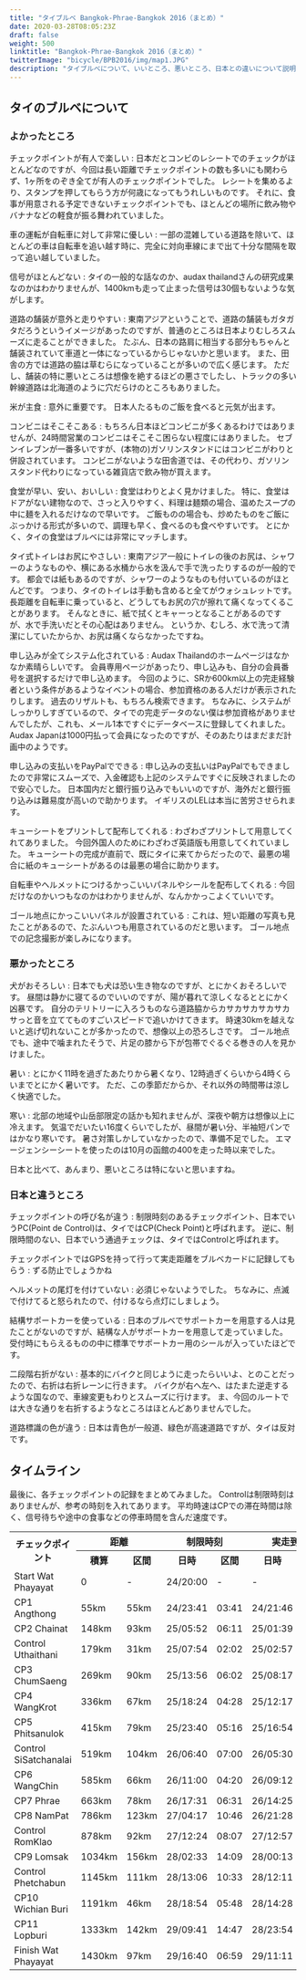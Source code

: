 ```yaml
---
title: "タイブルベ Bangkok-Phrae-Bangkok 2016（まとめ）"
date: 2020-03-28T08:05:23Z
draft: false
weight: 500
linktitle: "Bangkok-Phrae-Bangkok 2016（まとめ）"
twitterImage: "bicycle/BPB2016/img/map1.JPG"
description: "タイブルベについて、いいところ、悪いところ、日本との違いについて説明します。"
---
```

## タイのブルベについて

### よかったところ

チェックポイントが有人で楽しい
:   日本だとコンビのレシートでのチェックがほとんどなのですが、今回は長い距離でチェックポイントの数も多いにも関わらず、1ヶ所をのぞき全てが有人のチェックポイントでした。
    レシートを集めるより、スタンプを押してもらう方が何歳になってもうれしいものです。
    それに、食事が用意される予定できないチェックポイントでも、ほとんどの場所に飲み物やバナナなどの軽食が振る舞われていました。

車の運転が自転車に対して非常に優しい
:   一部の混雑している道路を除いて、ほとんどの車は自転車を追い越す時に、完全に対向車線にまで出て十分な間隔を取って追い越していました。

信号がほとんどない
:   タイの一般的な話なのか、audax thailandさんの研究成果なのかはわかりませんが、1400kmも走って止まった信号は30個もないような気がします。

道路の舗装が意外と走りやすい
:   東南アジアということで、道路の舗装もガタガタだろうというイメージがあったのですが、普通のところは日本よりむしろスムーズに走ることができました。
    たぶん、日本の路肩に相当する部分もちゃんと舗装されていて車道と一体になっているからじゃないかと思います。
    また、田舎の方では道路の脇は草むらになっていることが多いので広く感じます。
    ただし、舗装の特に悪いところは想像を絶するほどの悪さでしたし、トラックの多い幹線道路は北海道のように穴だらけのところもありました。

米が主食
:   意外に重要です。
    日本人たるものご飯を食べると元気が出ます。

コンビニはそこそこある
:   もちろん日本ほどコンビニが多くあるわけではありませんが、24時間営業のコンビニはそこそこ困らない程度にはありました。
    セブンイレブンが一番多いですが、(本物の)ガソリンスタンドにはコンビニがわりと併設されています。
    コンビニがないような田舎道では、その代わり、ガソリンスタンド代わりになっている雑貨店で飲み物が買えます。

食堂が早い、安い、おいしい
:   食堂はわりとよく見かけました。
    特に、食堂はドアがない建物なので、さっと入りやすく、料理は麺類の場合、温めたスープの中に麺を入れるだけなので早いです。
    ご飯ものの場合も、炒めたものをご飯にぶっかける形式が多いので、調理も早く、食べるのも食べやすいです。
    とにかく、タイの食堂はブルベには非常にマッチします。

タイ式トイレはお尻にやさしい
:   東南アジア一般にトイレの後のお尻は、シャワーのようなものや、横にある水桶から水を汲んで手で洗ったりするのが一般的です。
    都会では紙もあるのですが、シャワーのようなものも付いているのがほとんどです。
    つまり、タイのトイレは手動も含めると全てがウォシュレットです。
    長距離を自転車に乗っていると、どうしてもお尻の穴が擦れて痛くなってくることがあります。
    そんなときに、紙で拭くとキャーっとなることがあるのですが、水で手洗いだとその心配はありません。
    というか、むしろ、水で洗って清潔にしていたからか、お尻は痛くならなかったですね。

申し込みが全てシステム化されている
:   Audax Thailandのホームページはなかなか素晴らしいです。
    会員専用ページがあったり、申し込みも、自分の会員番号を選択するだけで申し込めます。
    今回のように、SRか600km以上の完走経験者という条件があるようなイベントの場合、参加資格のある人だけが表示されたりします。
    過去のリザルトも、もちろん検索できます。
    ちなみに、システムがしっかりしすぎているので、タイでの完走データのない僕は参加資格がありませんでしたが、これも、メール1本ですぐにデータベースに登録してくれました。
    Audax Japanは1000円払って会員になったのですが、そのあたりはまだまだ計画中のようです。

申し込みの支払いをPayPalでできる
:   申し込みの支払いはPayPalでもできましたので非常にスムーズで、入金確認も上記のシステムですぐに反映されましたので安心でした。
    日本国内だと銀行振り込みでもいいのですが、海外だと銀行振り込みは難易度が高いので助かります。
    イギリスのLELは本当に苦労させられます。

キューシートをプリントして配布してくれる
:   わざわざプリントして用意してくれてありました。
    今回外国人のためにわざわざ英語版も用意してくれていました。
    キューシートの完成が直前で、既にタイに来てからだったので、最悪の場合に紙のキューシートがあるのは最悪の場合に助かります。

自転車やヘルメットにつけるかっこいいパネルやシールを配布してくれる
:   今回だけなのかいつもなのかはわかりませんが、なんかかっこよくていいです。

ゴール地点にかっこいいパネルが設置されている
:   これは、短い距離の写真も見たことがあるので、たぶんいつも用意されているのだと思います。
    ゴール地点での記念撮影が楽しみになります。


### 悪かったところ

犬がおそろしい
:   日本でも犬は恐い生き物なのですが、とにかくおそろしいです。
    昼間は静かに寝てるのでいいのですが、陽が暮れて涼しくなるととにかく凶暴です。
    自分のテリトリーに入ろうものなら道路脇からカサカサカサカサカサっと音を立ててものすごいスピードで追いかけてきます。
    時速30kmを越えないと逃げ切れないことが多かったので、想像以上の恐ろしさです。
    ゴール地点でも、途中で噛まれたそうで、片足の膝から下が包帯でぐるぐる巻きの人を見かけました。

暑い
:   とにかく11時を過ぎたあたりから暑くなり、12時過ぎくらいから4時くらいまでとにかく暑いです。
    ただ、この季節だからか、それ以外の時間帯は涼しく快適でした。

寒い
:   北部の地域や山岳部限定の話かも知れませんが、深夜や朝方は想像以上に冷えます。
    気温でだいたい16度くらいでしたが、昼間が暑い分、半袖短パンではかなり寒いです。
    暑さ対策しかしていなかったので、準備不足でした。
    エマージェンシーシートを使ったのは10月の函館の400を走った時以来でした。

日本と比べて、あんまり、悪いところは特にないと思いますね。

### 日本と違うところ

チェックポイントの呼び名が違う
:   制限時刻のあるチェックポイント、日本でいうPC(Point de Control)は、タイではCP(Check Point)と呼ばれます。
    逆に、制限時間のない、日本でいう通過チェックは、タイではControlと呼ばれます。

チェックポイントではGPSを持って行って実走距離をブルベカードに記録してもらう
:   ずる防止でしょうかね

ヘルメットの尾灯を付けていない
:   必須じゃないようでした。
    ちなみに、点滅で付けてると怒られたので、付けるなら点灯にしましょう。

結構サポートカーを使っている
:   日本のブルベでサポートカーを用意する人は見たことがないのですが、結構な人がサポートカーを用意して走っていました。
    受付時にもらえるものの中に標準でサポートカー用のシールが入っていたほどです。

二段階右折がない
:   基本的にバイクと同じように走ったらいいよ、とのことだったので、右折は右折レーンに行きます。
    バイクが右へ左へ、はたまた逆走するような国なので、車線変更もわりとスムーズに行けます。
    ま、今回のルートでは大きな通りを右折するようなところはほとんどありませんでした。

道路標識の色が違う
:   日本は青色が一般道、緑色が高速道路ですが、タイは反対です。


## タイムライン

最後に、各チェックポイントの記録をまとめてみました。
Controlは制限時刻はありませんが、参考の時刻を入れてあります。
平均時速はCPでの滞在時間は除く、信号待ちや途中の食事などの停車時間を含んだ速度です。

<table class="result">
<tr><th rowspan="2">チェックポイント</th><th colspan="2">距離</th><th colspan="2">制限時刻</th><th colspan="2">実走到着</th><th rowspan="2">平均<br/>時速</th><th rowspan="2">出発<br/>日時</th><th rowspan="2">滞在<br/>時間</th><th rowspan="2">貯金</th></tr>
<tr><th>積算</th><th>区間</th><th>日時</th><th>区間</th><th>日時</th><th>区間</th></tr>
<tr><td class="left">Start Wat Phayayat</td><td>0</td><td>-</td><td>24/20:00</td><td>-</td><td>-</td><td>-</td><td>-</td><td>24/20:00</td><td>-</td><td>00:00</td></tr>
<tr><td class="left">CP1 Angthong</td><td>55km</td><td>55km</td><td>24/23:41</td><td>03:41</td><td>24/21:46</td><td>01:46</td><td>31.1km</td><td>24/21:52</td><td>00:06</td><td>01:49</td></tr>
<tr><td class="left">CP2 Chainat</td><td>148km</td><td>93km</td><td>25/05:52</td><td>06:11</td><td>25/01:39</td><td>03:47</td><td>24.6km</td><td>25/01:49</td><td>00:10</td><td>04:03</td></tr>
<tr><td class="left">Control Uthaithani</td><td>179km</td><td>31km</td><td>25/07:54</td><td>02:02</td><td>25/02:57</td><td>01:08</td><td>27.4km</td><td>25/04:20</td><td>01:23</td><td>03:34</td></tr>
<tr><td class="left">CP3 ChumSaeng</td><td>269km</td><td>90km</td><td>25/13:56</td><td>06:02</td><td>25/08:17</td><td>03:57</td><td>22.8km</td><td>25/09:00</td><td>00:43</td><td>04:56</td></tr>
<tr><td class="left">CP4 WangKrot</td><td>336km</td><td>67km</td><td>25/18:24</td><td>04:28</td><td>25/12:17</td><td>03:17</td><td>20.4km</td><td>25/13:03</td><td>00:46</td><td>05:21</td></tr>
<tr><td class="left">CP5 Phitsanulok</td><td>415km</td><td>79km</td><td>25/23:40</td><td>05:16</td><td>25/16:54</td><td>03:51</td><td>20.5km</td><td>25/23:03</td><td>06:09</td><td>00:37</td></tr>
<tr><td class="left">Control SiSatchanalai</td><td>519km</td><td>104km</td><td>26/06:40</td><td>07:00</td><td>26/05:30</td><td>06:27</td><td>16.1km</td><td>26/06:26</td><td>00:56</td><td>00:14</td></tr>
<tr><td class="left">CP6 WangChin</td><td>585km</td><td>66km</td><td>26/11:00</td><td>04:20</td><td>26/09:12</td><td>02:46</td><td>23.9km</td><td>26/09:35</td><td>00:23</td><td>01:25</td></tr>
<tr><td class="left">CP7 Phrae</td><td>663km</td><td>78km</td><td>26/17:31</td><td>06:31</td><td>26/14:25</td><td>04:50</td><td>16.1km</td><td>26/15:23</td><td>00:58</td><td>02:08</td></tr>
<tr><td class="left">CP8 NamPat</td><td>786km</td><td>123km</td><td>27/04:17</td><td>10:46</td><td>26/21:28</td><td>06:05</td><td>20.2km</td><td>27/04:10</td><td>06:42</td><td>00:07</td></tr>
<tr><td class="left">Control RomKlao</td><td>878km</td><td>92km</td><td>27/12:24</td><td>08:07</td><td>27/12:57</td><td>08:47</td><td>10.5km</td><td>27/13:52</td><td>00:55</td><td>-01:28</td></tr>
<tr><td class="left">CP9 Lomsak</td><td>1034km</td><td>156km</td><td>28/02:33</td><td>14:09</td><td>28/00:13</td><td>10:21</td><td>15.1km</td><td>28/06:27</td><td>06:14</td><td>-03:54</td></tr>
<tr><td class="left">Control Phetchabun</td><td>1145km</td><td>111km</td><td>28/13:06</td><td>10:33</td><td>28/12:11</td><td>05:44</td><td>19.4km</td><td>28/12:37</td><td>00:26</td><td>00:29</td></tr>
<tr><td class="left">CP10 Wichian Buri</td><td>1191km</td><td>46km</td><td>28/18:54</td><td>05:48</td><td>28/14:28</td><td>01:51</td><td>24.9km</td><td>28/15:29</td><td>01:01</td><td>03:25</td></tr>
<tr><td class="left">CP11 Lopburi</td><td>1333km</td><td>142km</td><td>29/09:41</td><td>14:47</td><td>28/23:54</td><td>08:25</td><td>16.9km</td><td>29/06:30</td><td>06:36</td><td>03:11</td></tr>
<tr><td class="left">Finish Wat Phayayat</td><td>1430km</td><td>97km</td><td>29/16:40</td><td>06:59</td><td>29/11:11</td><td>04:41</td><td>20.7km</td><td>-</td><td>-</td><td>05:29</td></tr>
</table>
